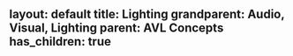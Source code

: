 layout: default
title: Lighting
grandparent: Audio, Visual, Lighting
parent: AVL Concepts
has_children: true
---